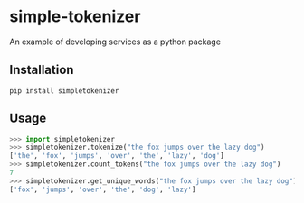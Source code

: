 # simple-tokenizer

An example of developing services as a python package

## Installation

```shell
pip install simpletokenizer
```

## Usage

```python
>>> import simpletokenizer
>>> simpletokenizer.tokenize("the fox jumps over the lazy dog")
['the', 'fox', 'jumps', 'over', 'the', 'lazy', 'dog']
>>> simpletokenizer.count_tokens("the fox jumps over the lazy dog")
7
>>> simpletokenizer.get_unique_words("the fox jumps over the lazy dog")
['fox', 'jumps', 'over', 'the', 'dog', 'lazy']
```